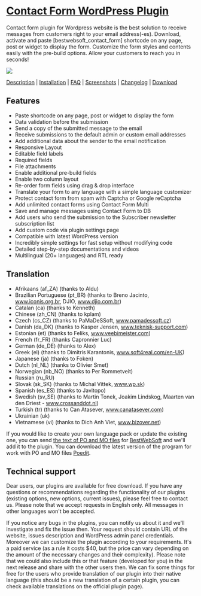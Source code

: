<a href="http://bestwebsoft.com/products/contact-form/" target=_blank>Contact Form WordPress Plugin</a>
========================

Contact form plugin for Wordpress website is the best solution to receive messages from customers right to your email address(-es). Download, activate and paste [bestwebsoft_contact_form] shortcode on any page, post or widget to display the form. Customize the form styles and contents easily with the pre-build options. Allow your customers to reach you in seconds!

<img src="http://bestwebsoft.com/wp-content/uploads/2014/09/contact-form-banner-website.jpg" />

<a href="http://bestwebsoft.com/products/contact-form/description/" target=_blank>Description</a> | 
<a href="http://bestwebsoft.com/products/contact-form/installation/" target=_blank>Installation</a> | 
<a href="http://bestwebsoft.com/products/contact-form/faq/" target=_blank>FAQ</a> | 
<a href="http://bestwebsoft.com/products/contact-form/screenshots/" target=_blank>Screenshots</a> | 
<a href="http://bestwebsoft.com/products/contact-form/changelog/" target=_blank>Changelog</a> | 
<a href="http://bestwebsoft.com/products/contact-form/download/" target=_blank>Download</a>


Features
-----------------------------
* Paste shortcode on any page, post or widget to display the form
* Data validation before the submission
* Send a copy of the submitted message to the email
* Receive submissions to the default admin or custom email addresses
* Add additional data about the sender to the email notification
* Responsive Layout
* Editable field labels
* Required fields
* File attachments
* Enable additional pre-build fields
* Enable two column layout
* Re-order form fields using drag &#38; drop interface
* Translate your form to any language with a simple language customizer
* Protect contact form from spam with Captcha or Google reCaptcha
* Add unlimited contact forms using Contact Form Multi
* Save and manage messages using Contact Form to DB
* Add users who send the submission to the Subscriber newsletter subscription list
* Add custom code via plugin settings page
* Compatible with latest WordPress version
* Incredibly simple settings for fast setup without modifying code
* Detailed step-by-step documentations and videos
* Multilingual (20+ languages) and RTL ready


Translation
-----------------------------
* Afrikaans (af_ZA) (thanks to Aldu)
* Brazilian Portuguese (pt_BR) (thanks to Breno Jacinto, www.iconis.org.br, DJIO, www.djio.com.br)
* Catalan (ca) (thanks to Kenneth)
* Chinese (zh_CN) (thanks to kplam)
* Czech (cs_CZ) (thanks to PaMaDeSSoft, www.pamadessoft.cz)
* Danish (da_DK) (thanks to Kasper Jensen, www.teknisk-support.com)
* Estonian (et) (thanks to Feliks, www.veebimeister.com)
* French (fr_FR) (thanks Capronnier Luc)
* German (de_DE) (thanks to Alex)
* Greek (el) (thanks to Dimitris Karantonis, www.soft4real.com/en-UK)
* Japanese (ja) (thanks to Foken)
* Dutch (nl_NL) (thanks to Olivier Smet)
* Norwegian (nb_NO) (thanks to Per Rommetveit)
* Russian (ru_RU)
* Slovak (sk_SK) (thanks to Michal Vittek, www.wp.sk)
* Spanish (es_ES) (thanks to Javitopo)
* Swedish (sv_SE) (thanks to Martin Tonek, Joakim Lindskog, Maarten van den Driest - www.crossanddot.nl)
* Turkish (tr) (thanks to Can Atasever, www.canatasever.com)
* Ukrainian (uk)
* Vietnamese (vi) (thanks to Dich Anh Viet, www.bizover.net)

If you would like to create your own language pack or update the existing one, you can send <a href="http://codex.wordpress.org/Translating_WordPress" target="_blank">the text of PO and MO files</a> for <a href="http://support.bestwebsoft.com" target="_blank">BestWebSoft</a> and we'll add it to the plugin. You can download the latest version of the program for work with PO and MO files <a href="http://www.poedit.net/download.php" target="_blank">Poedit</a>.


Technical support
-----------------------------
Dear users, our plugins are available for free download. If you have any questions or recommendations regarding the functionality of our plugins (existing options, new options, current issues), please feel free to contact us. Please note that we accept requests in English only. All messages in other languages won't be accepted.

If you notice any bugs in the plugins, you can notify us about it and we'll investigate and fix the issue then. Your request should contain URL of the website, issues description and WordPress admin panel credentials.
Moreover we can customize the plugin according to your requirements. It's a paid service (as a rule it costs $40, but the price can vary depending on the amount of the necessary changes and their complexity). Please note that we could also include this or that feature (developed for you) in the next release and share with the other users then.
We can fix some things for free for the users who provide translation of our plugin into their native language (this should be a new translation of a certain plugin, you can check available translations on the official plugin page).